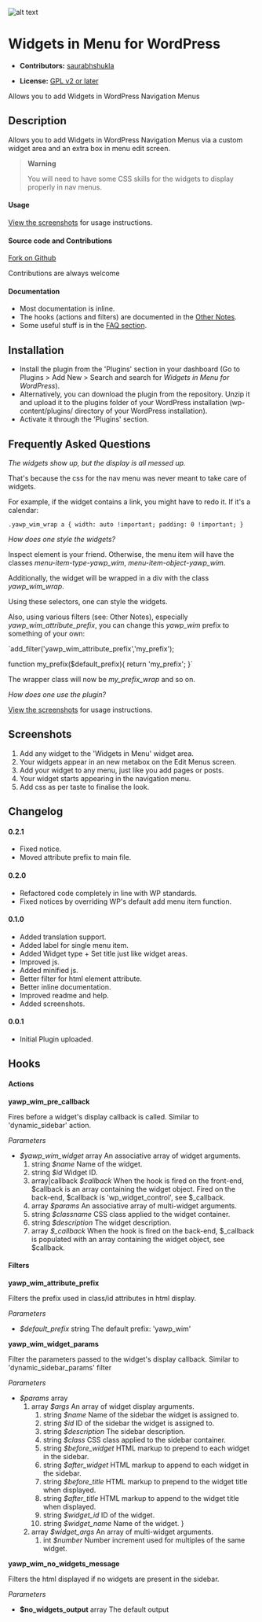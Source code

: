 ![alt text](assets/banner-772x250.png)

# Widgets in Menu for WordPress #

* **Contributors:** [saurabhshukla](https://profiles.wordpress.org/saurabhshukla)

* **License:** [GPL v2 or later](http://www.gnu.org/licenses/gpl-2.0.html)

Allows you to add Widgets in WordPress Navigation Menus

## Description ##

Allows you to add Widgets in WordPress Navigation Menus via a custom widget area and an extra box in menu edit screen.

> **Warning**
>
> You will need to have some CSS skills for the widgets to display properly in nav menus.

#### Usage ####

[View the screenshots](https://wordpress.org/plugins/widgets-in-menu/screenshots) for usage instructions.

#### Source code and Contributions ####

[Fork on Github](https://github.com/yapapaya/Widgets-In-Menu-for-WordPress)

Contributions are always welcome

#### Documentation ####

* Most documentation is inline.
* The hooks (actions and filters) are documented in the [Other Notes](https://wordpress.org/plugins/widgets-in-menu/other_notes/).
* Some useful stuff is in the [FAQ section](https://wordpress.org/plugins/widgets-in-menu/faq/).

## Installation ##
* Install the plugin from the 'Plugins' section in your dashboard (Go to Plugins > Add New > Search and search for *Widgets in Menu for WordPress*).
* Alternatively, you can download the plugin from the repository. Unzip it and upload it to the plugins folder of your WordPress installation (wp-content/plugins/ directory of your WordPress installation).
* Activate it through the 'Plugins' section.

## Frequently Asked Questions ##

*The widgets show up, but the display is all messed up.*

That's because the css for the nav menu was never meant to take care of widgets.

For example, if the widget contains a link, you might have to redo it. If it's a calendar:

`.yawp_wim_wrap a {
width: auto !important;
padding: 0 !important;
}`

*How does one style the widgets?*

Inspect element is your friend. Otherwise, the menu item will have the classes *menu-item-type-yawp_wim*, *menu-item-object-yawp_wim*.

Additionally, the widget will be wrapped in a div with the class *yawp_wim_wrap*.

Using these selectors, one can style the widgets.

Also, using various filters (see: Other Notes), especially *yawp_wim_attribute_prefix*, you can change this *yawp_wim* prefix to something of your own:

`add_filter('yawp_wim_attribute_prefix','my_prefix');

function my_prefix($default_prefix){
    return 'my_prefix';
}`

The wrapper class will now be *my_prefix_wrap* and so on.

*How does one use the plugin?*

[View the screenshots](https://wordpress.org/plugins/widgets-in-menu/screenshots) for usage instructions.

## Screenshots ##

1. Add any widget to the 'Widgets in Menu' widget area.
2. Your widgets appear in an new metabox on the Edit Menus screen.
3. Add your widget to any menu, just like you add pages or posts.
4. Your widget starts appearing in the navigation menu.
5. Add css as per taste to finalise the look.

## Changelog ##

#### 0.2.1 ####
* Fixed notice.
* Moved attribute prefix to main file.

#### 0.2.0 ####
* Refactored code completely in line with WP standards.
* Fixed notices by overriding WP's default add menu item function.

#### 0.1.0 ####
* Added translation support.
* Added label for single menu item.
* Added Widget type + Set title just like widget areas.
* Improved js.
* Added minified js.
* Better filter for html element attribute.
* Better inline documentation.
* Improved readme and help.
* Added screenshots.

#### 0.0.1 ####
* Initial Plugin uploaded.


## Hooks ##

#### Actions ####

**yawp_wim_pre_callback**

Fires before a widget's display callback is called. Similar to 'dynamic_sidebar' action.

*Parameters*

 * *$yawp_wim_widget*    array    An associative array of widget arguments.
     1. string *$name* Name of the widget.
     1. string *$id* Widget ID.
     1. array|callback *$callback* When the hook is fired on the front-end, $callback is an array containing the widget object. Fired on the back-end, $callback is 'wp_widget_control', see $_callback.
     1. array *$params* An associative array of multi-widget arguments.
     1. string *$classname* CSS class applied to the widget container.
     1. string *$description* The widget description.
     1. array *$_callback* When the hook is fired on the back-end, $_callback is populated with an array containing the widget object, see $callback.

#### Filters ####

**yawp_wim_attribute_prefix**

Filters the prefix used in class/id attributes in html display.

*Parameters*

 * *$default_prefix*    string   The default prefix: 'yawp_wim'

**yawp_wim_widget_params**

Filter the parameters passed to the widget's display callback. Similar to 'dynamic_sidebar_params' filter

*Parameters*

 * *$params*	array
	 1. array	*$args*	An array of widget display arguments.
		 1. string *$name* Name of the sidebar the widget is assigned to.
		 1. string *$id* ID of the sidebar the widget is assigned to.
		 1. string *$description* The sidebar description.
		 1. string *$class* CSS class applied to the sidebar container.
		 1. string *$before_widget* HTML markup to prepend to each widget in the sidebar.
		 1. string *$after_widget* HTML markup to append to each widget in the sidebar.
		 1. string *$before_title* HTML markup to prepend to the widget title when displayed.
		 1. string *$after_title* HTML markup to append to the widget title when displayed.
		 1. string *$widget_id* ID of the widget.
		 1. string *$widget_name* Name of the widget. }
	 1. array	*$widget_args*	An array of multi-widget arguments.
		 1. int *$number* Number increment used for multiples of the same widget.

**yawp_wim_no_widgets_message**

Filters the html displayed if no widgets are present in the sidebar.

*Parameters*

 * **$no_widgets_output**	array	The default output